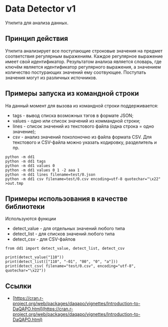 # Data Detector v1
Утилита для анализа данных.

## Принцип действия
Утилита анализирует все поступающие строковые значения на предмет соответствия регулярным выражениям.
Каждое регулярное выражение имеет свой идентификатор.
Результатом анализа является словарь, где ключём является идентификатор регулярного выражения,
а значением количество постурающих значений ему соотвующее.
Поступать значения могут из различных источников.


## Примеры запуска из командной строки
На данный момент для вызова из командной строки поддерживается:
* tags - вывод списка возможных тэгов в формате JSON;
* values - одно или список значений из коммандной строки;
* lines - список значений из текстового файла (одна строка = одно значение);
* csv - анализ значений поколоночно из файла формата CSV.
Для текстового и CSV-файла можно указать кодировку, разделитель и пр.
```
python -m dd1
python -m dd1 tags
python -m dd1 values 0
python -m dd1 values 0 1 -2 aaa 1
python -m dd1 lines filename=test/0.json
python -m dd1 csv filename=test/0.csv encoding=utf-8 quotechar="\x22" >out.tmp
```

## Примеры использования в качестве библиотеки
Используются функции
* detect_value - для отдельных значений любого типа
* detect_list - для списков значений любого типа
* detect_csv - для CSV-файлов

```
from dd1 import detect_value, detect_list, detect_csv

print(detect_value("110"))
print(detect_list(["110", "-01", "00", "0", "a"]))
print(detect_csv( filename="test/0.csv", encoding="utf-8", quotechar="\x22"))
```
## Ссылки
* [https://cran.r-project.org/web/packages/daqapo/vignettes/Introduction-to-DaQAPO.html](https://cran.r-project.org/web/packages/daqapo/vignettes/Introduction-to-DaQAPO.html)

